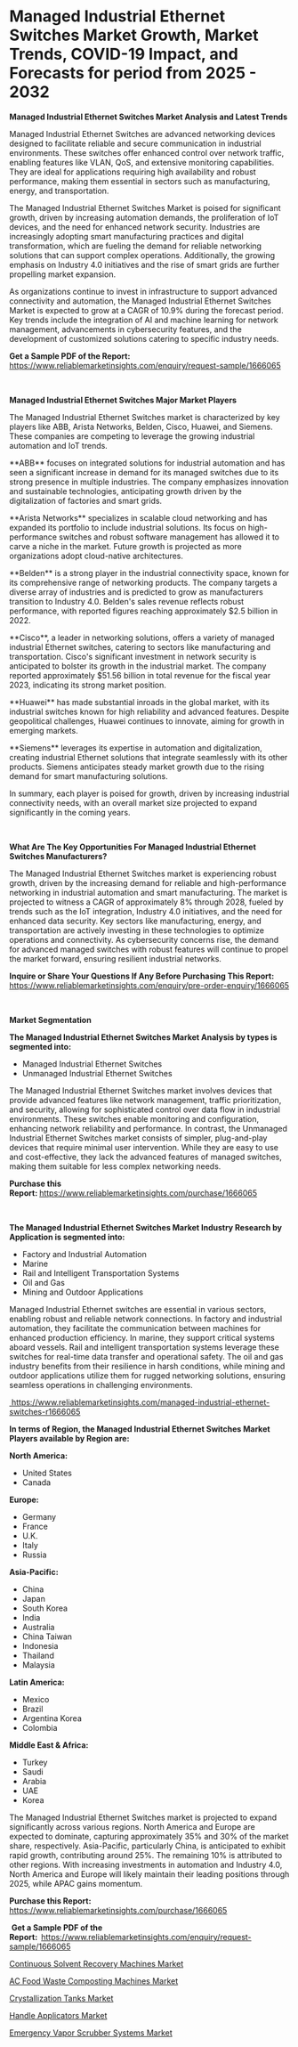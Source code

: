 <p><h1>Managed Industrial Ethernet Switches Market Growth, Market Trends, COVID-19 Impact, and Forecasts for period from 2025 - 2032</h1></p><p><strong>Managed Industrial Ethernet Switches Market Analysis and Latest Trends</strong></p>
<p><p>Managed Industrial Ethernet Switches are advanced networking devices designed to facilitate reliable and secure communication in industrial environments. These switches offer enhanced control over network traffic, enabling features like VLAN, QoS, and extensive monitoring capabilities. They are ideal for applications requiring high availability and robust performance, making them essential in sectors such as manufacturing, energy, and transportation.</p><p>The Managed Industrial Ethernet Switches Market is poised for significant growth, driven by increasing automation demands, the proliferation of IoT devices, and the need for enhanced network security. Industries are increasingly adopting smart manufacturing practices and digital transformation, which are fueling the demand for reliable networking solutions that can support complex operations. Additionally, the growing emphasis on Industry 4.0 initiatives and the rise of smart grids are further propelling market expansion.</p><p>As organizations continue to invest in infrastructure to support advanced connectivity and automation, the Managed Industrial Ethernet Switches Market is expected to grow at a CAGR of 10.9% during the forecast period. Key trends include the integration of AI and machine learning for network management, advancements in cybersecurity features, and the development of customized solutions catering to specific industry needs.</p></p>
<p><strong>Get a Sample PDF of the Report:&nbsp;</strong> <a href="https://www.reliablemarketinsights.com/enquiry/request-sample/1666065?utm_campaign=1938&utm_medium=2&utm_source=Github&utm_content=ia&utm_term=28022025&utm_id=managed-industrial-ethernet-switches">https://www.reliablemarketinsights.com/enquiry/request-sample/1666065</a></p>
<p>&nbsp;</p>
<p><strong>Managed Industrial Ethernet Switches Major Market Players</strong></p>
<p><p>The Managed Industrial Ethernet Switches market is characterized by key players like ABB, Arista Networks, Belden, Cisco, Huawei, and Siemens. These companies are competing to leverage the growing industrial automation and IoT trends.</p><p>**ABB** focuses on integrated solutions for industrial automation and has seen a significant increase in demand for its managed switches due to its strong presence in multiple industries. The company emphasizes innovation and sustainable technologies, anticipating growth driven by the digitalization of factories and smart grids.</p><p>**Arista Networks** specializes in scalable cloud networking and has expanded its portfolio to include industrial solutions. Its focus on high-performance switches and robust software management has allowed it to carve a niche in the market. Future growth is projected as more organizations adopt cloud-native architectures.</p><p>**Belden** is a strong player in the industrial connectivity space, known for its comprehensive range of networking products. The company targets a diverse array of industries and is predicted to grow as manufacturers transition to Industry 4.0. Belden's sales revenue reflects robust performance, with reported figures reaching approximately $2.5 billion in 2022.</p><p>**Cisco**, a leader in networking solutions, offers a variety of managed industrial Ethernet switches, catering to sectors like manufacturing and transportation. Cisco's significant investment in network security is anticipated to bolster its growth in the industrial market. The company reported approximately $51.56 billion in total revenue for the fiscal year 2023, indicating its strong market position.</p><p>**Huawei** has made substantial inroads in the global market, with its industrial switches known for high reliability and advanced features. Despite geopolitical challenges, Huawei continues to innovate, aiming for growth in emerging markets.</p><p>**Siemens** leverages its expertise in automation and digitalization, creating industrial Ethernet solutions that integrate seamlessly with its other products. Siemens anticipates steady market growth due to the rising demand for smart manufacturing solutions. </p><p>In summary, each player is poised for growth, driven by increasing industrial connectivity needs, with an overall market size projected to expand significantly in the coming years.</p></p>
<p>&nbsp;</p>
<p><strong>What Are The Key Opportunities For Managed Industrial Ethernet Switches Manufacturers?</strong></p>
<p><p>The Managed Industrial Ethernet Switches market is experiencing robust growth, driven by the increasing demand for reliable and high-performance networking in industrial automation and smart manufacturing. The market is projected to witness a CAGR of approximately 8% through 2028, fueled by trends such as the IoT integration, Industry 4.0 initiatives, and the need for enhanced data security. Key sectors like manufacturing, energy, and transportation are actively investing in these technologies to optimize operations and connectivity. As cybersecurity concerns rise, the demand for advanced managed switches with robust features will continue to propel the market forward, ensuring resilient industrial networks.</p></p>
<p><strong>Inquire or Share Your Questions If Any Before Purchasing This Report:</strong> <a href="https://www.reliablemarketinsights.com/enquiry/pre-order-enquiry/1666065?utm_campaign=1938&utm_medium=2&utm_source=Github&utm_content=ia&utm_term=28022025&utm_id=managed-industrial-ethernet-switches">https://www.reliablemarketinsights.com/enquiry/pre-order-enquiry/1666065</a></p>
<p>&nbsp;</p>
<p><strong>Market Segmentation</strong></p>
<p><strong>The Managed Industrial Ethernet Switches Market Analysis by types is segmented into:</strong></p>
<p><ul><li>Managed Industrial Ethernet Switches</li><li>Unmanaged Industrial Ethernet Switches</li></ul></p>
<p><p>The Managed Industrial Ethernet Switches market involves devices that provide advanced features like network management, traffic prioritization, and security, allowing for sophisticated control over data flow in industrial environments. These switches enable monitoring and configuration, enhancing network reliability and performance. In contrast, the Unmanaged Industrial Ethernet Switches market consists of simpler, plug-and-play devices that require minimal user intervention. While they are easy to use and cost-effective, they lack the advanced features of managed switches, making them suitable for less complex networking needs.</p></p>
<p><strong>Purchase this Report:&nbsp;</strong><a href="https://www.reliablemarketinsights.com/purchase/1666065?utm_campaign=1938&utm_medium=2&utm_source=Github&utm_content=ia&utm_term=28022025&utm_id=managed-industrial-ethernet-switches">https://www.reliablemarketinsights.com/purchase/1666065</a></p>
<p>&nbsp;</p>
<p><strong>The Managed Industrial Ethernet Switches Market Industry Research by Application is segmented into:</strong></p>
<p><ul><li>Factory and Industrial Automation</li><li>Marine</li><li>Rail and Intelligent Transportation Systems</li><li>Oil and Gas</li><li>Mining and Outdoor Applications</li></ul></p>
<p><p>Managed Industrial Ethernet switches are essential in various sectors, enabling robust and reliable network connections. In factory and industrial automation, they facilitate the communication between machines for enhanced production efficiency. In marine, they support critical systems aboard vessels. Rail and intelligent transportation systems leverage these switches for real-time data transfer and operational safety. The oil and gas industry benefits from their resilience in harsh conditions, while mining and outdoor applications utilize them for rugged networking solutions, ensuring seamless operations in challenging environments.</p></p>
<p><a href="https://www.reliablemarketinsights.com/managed-industrial-ethernet-switches-r1666065?utm_campaign=1938&utm_medium=2&utm_source=Github&utm_content=ia&utm_term=28022025&utm_id=managed-industrial-ethernet-switches">&nbsp;https://www.reliablemarketinsights.com/managed-industrial-ethernet-switches-r1666065</a></p>
<p><strong>In terms of Region, the Managed Industrial Ethernet Switches Market Players available by Region are:</strong></p>
<p>
    <p> <strong> North America: </strong>
        <ul>
            <li>United States</li>
            <li>Canada</li>
        </ul>
        </p> 
    <p> <strong> Europe: </strong>
        <ul>
            <li>Germany</li>
            <li>France</li>
            <li>U.K.</li>
            <li>Italy</li>
            <li>Russia</li>
        </ul>
        </p> 
    <p> <strong> Asia-Pacific: </strong>
        <ul>
            <li>China</li>
            <li>Japan</li>
            <li>South Korea</li>
            <li>India</li>
            <li>Australia</li>
            <li>China Taiwan</li>
            <li>Indonesia</li>
            <li>Thailand</li>
            <li>Malaysia</li>
        </ul>
        </p> 
    <p> <strong> Latin America: </strong>
        <ul>
            <li>Mexico</li>
            <li>Brazil</li>
            <li>Argentina Korea</li>
            <li>Colombia</li>
        </ul>
        </p> 
    <p> <strong> Middle East & Africa: </strong>
        <ul>
            <li>Turkey</li>
            <li>Saudi</li>
            <li>Arabia</li>
            <li>UAE</li>
            <li>Korea</li>
        </ul>
    </p>
    </p>
<p><p>The Managed Industrial Ethernet Switches market is projected to expand significantly across various regions. North America and Europe are expected to dominate, capturing approximately 35% and 30% of the market share, respectively. Asia-Pacific, particularly China, is anticipated to exhibit rapid growth, contributing around 25%. The remaining 10% is attributed to other regions. With increasing investments in automation and Industry 4.0, North America and Europe will likely maintain their leading positions through 2025, while APAC gains momentum.</p></p>
<p><strong>Purchase this Report: </strong><a href="https://www.reliablemarketinsights.com/purchase/1666065?utm_campaign=1938&utm_medium=2&utm_source=Github&utm_content=ia&utm_term=28022025&utm_id=managed-industrial-ethernet-switches">https://www.reliablemarketinsights.com/purchase/1666065</a></p>
<p>&nbsp;<strong>Get a Sample PDF of the Report:&nbsp;&nbsp;</strong><a href="https://www.reliablemarketinsights.com/enquiry/request-sample/1666065?utm_campaign=1938&utm_medium=2&utm_source=Github&utm_content=ia&utm_term=28022025&utm_id=managed-industrial-ethernet-switches">https://www.reliablemarketinsights.com/enquiry/request-sample/1666065</a></p>
<p><strong></strong></p>
<p><p><a href="https://github.com/oliveroste6/Market-Research-Report-List-1/blob/main/continuous-solvent-recovery-machines-market.md?utm_campaign=1938&utm_medium=2&utm_source=Github&utm_content=ia&utm_term=28022025&utm_id=managed-industrial-ethernet-switches">Continuous Solvent Recovery Machines Market</a></p><p><a href="https://github.com/zitanebeibit9/Market-Research-Report-List-1/blob/main/ac-food-waste-composting-machines-market.md?utm_campaign=1938&utm_medium=2&utm_source=Github&utm_content=ia&utm_term=28022025&utm_id=managed-industrial-ethernet-switches">AC Food Waste Composting Machines Market</a></p><p><a href="https://github.com/chaturberville8181/Market-Research-Report-List-1/blob/main/crystallization-tanks-market.md?utm_campaign=1938&utm_medium=2&utm_source=Github&utm_content=ia&utm_term=28022025&utm_id=managed-industrial-ethernet-switches">Crystallization Tanks Market</a></p><p><a href="https://github.com/carendesrochers299/Market-Research-Report-List-1/blob/main/handle-applicators-market.md?utm_campaign=1938&utm_medium=2&utm_source=Github&utm_content=ia&utm_term=28022025&utm_id=managed-industrial-ethernet-switches">Handle Applicators Market</a></p><p><a href="https://github.com/hannajuana198484/Market-Research-Report-List-1/blob/main/emergency-vapor-scrubber-systems-market.md?utm_campaign=1938&utm_medium=2&utm_source=Github&utm_content=ia&utm_term=28022025&utm_id=managed-industrial-ethernet-switches">Emergency Vapor Scrubber Systems Market</a></p></p>